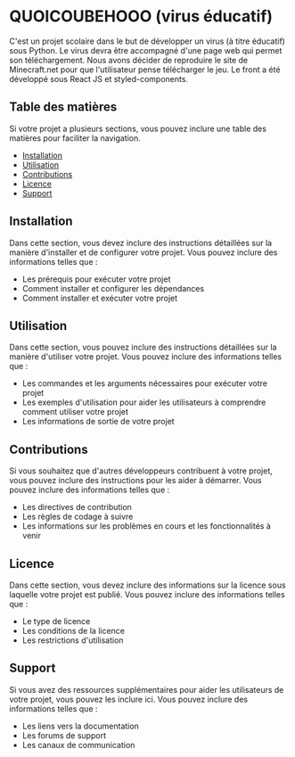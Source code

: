 # QUOICOUBEHOOO (virus éducatif)

C'est un projet scolaire dans le but de développer un virus (à titre éducatif) sous Python.
Le virus devra être accompagné d'une page web qui permet son téléchargement.
Nous avons décider de reproduire le site de Minecraft.net pour que l'utilisateur pense télécharger le jeu.
Le front a été développé sous React JS et styled-components.

## Table des matières

Si votre projet a plusieurs sections, vous pouvez inclure une table des matières pour faciliter la navigation.

- [Installation](#installation)
- [Utilisation](#utilisation)
- [Contributions](#contributions)
- [Licence](#licence)
- [Support](#support)

## Installation

Dans cette section, vous devez inclure des instructions détaillées sur la manière d'installer et de configurer votre projet. Vous pouvez inclure des informations telles que :

- Les prérequis pour exécuter votre projet
- Comment installer et configurer les dépendances
- Comment installer et exécuter votre projet

## Utilisation

Dans cette section, vous pouvez inclure des instructions détaillées sur la manière d'utiliser votre projet. Vous pouvez inclure des informations telles que :

- Les commandes et les arguments nécessaires pour exécuter votre projet
- Les exemples d'utilisation pour aider les utilisateurs à comprendre comment utiliser votre projet
- Les informations de sortie de votre projet

## Contributions

Si vous souhaitez que d'autres développeurs contribuent à votre projet, vous pouvez inclure des instructions pour les aider à démarrer. Vous pouvez inclure des informations telles que :

- Les directives de contribution
- Les règles de codage à suivre
- Les informations sur les problèmes en cours et les fonctionnalités à venir

## Licence

Dans cette section, vous devez inclure des informations sur la licence sous laquelle votre projet est publié. Vous pouvez inclure des informations telles que :

- Le type de licence
- Les conditions de la licence
- Les restrictions d'utilisation

## Support

Si vous avez des ressources supplémentaires pour aider les utilisateurs de votre projet, vous pouvez les inclure ici. Vous pouvez inclure des informations telles que :

- Les liens vers la documentation
- Les forums de support
- Les canaux de communication